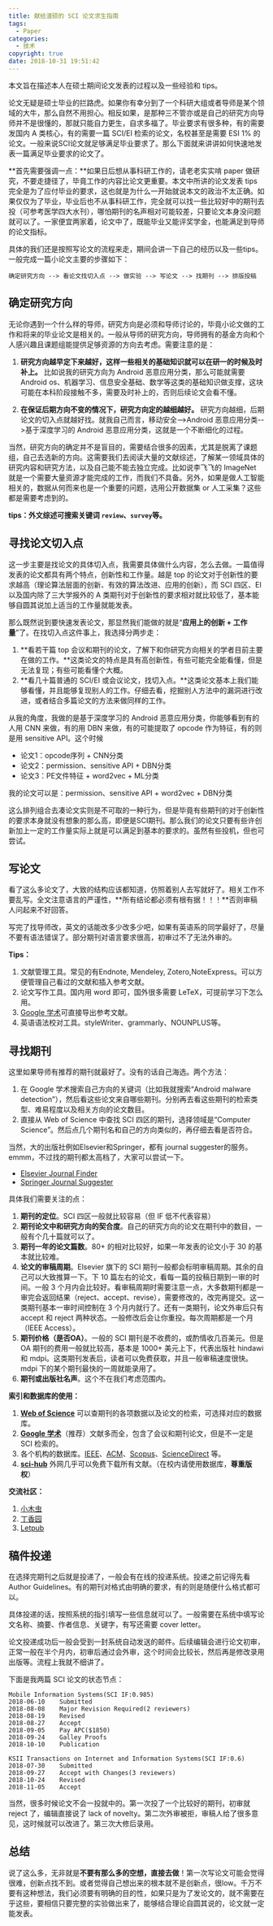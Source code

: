 ```yaml
---
title: 献给渣硕的 SCI 论文求生指南
tags:
  - Paper
categories:
  - 技术
copyright: true
date: 2018-10-31 19:51:42
---
```


本文旨在描述本人在硕士期间论文发表的过程以及一些经验和 tips。

<!-- more -->

论文无疑是硕士毕业的拦路虎。如果你有幸分到了一个科研大组或者导师是某个领域的大牛，那么自然不用担心。相反如果，是那种三不管亦或是自己的研究方向导师并不是很懂的，那就只能自力更生，自求多福了。毕业要求有很多种，有的需要发国内 A 类核心，有的需要一篇 SCI/EI 检索的论文，名校甚至是需要 ESI 1% 的论文。一般来说SCI论文就足够满足毕业要求了。那么下面就来讲讲如何快速地发表一篇满足毕业要求的论文了。

**首先需要强调一点：**如果日后想从事科研工作的，请老老实实啃 paper 做研究，不要走捷径了，毕竟工作的内容比论文更重要。本文中所讲的论文发表 tips 完全是为了应付毕业的要求，这也就是为什么一开始就说本文的政治不太正确。如果仅仅为了毕业，毕业后也不从事科研工作，完全就可以找一些比较好中的期刊去投（可参考医学四大水刊），哪怕期刊的名声相对可能较差，只要论文本身没问题就可以了。一家便宜两家着，论文中了，既能毕业又能评奖学金，也能满足到导师的论文指标。

具体的我们还是按照写论文的流程来走，期间会讲一下自己的经历以及一些tips。一般完成一篇小论文主要的步骤如下：
```
确定研究方向 --> 看论文找切入点 --> 做实验 --> 写论文 --> 找期刊 --> 排版投稿
```

## 确定研究方向

无论你遇到一个什么样的导师，研究方向是必须和导师讨论的，毕竟小论文做的工作和将来的毕业论文是相关的。一般从导师的研究方向，导师拥有的基金方向和个人感兴趣且课题组能提供足够资源的方向去考虑。需要注意的是：

1. **研究方向越早定下来越好，这样一些相关的基础知识就可以在研一的时候及时补上。** 比如说我的研究方向为 Android 恶意应用分类，那么可能就需要 Android os、机器学习、信息安全基础、数学等这类的基础知识做支撑，这块可能在本科阶段接触不多，需要及时补上的，否则后续论文会看不懂。

2. **在保证后期方向不变的情况下，研究方向定的越细越好。** 研究方向越细，后期论文的切入点就越好找。就我自己而言，移动安全-->Android 恶意应用分类-->基于深度学习的 Android 恶意应用分类，这就是一个不断细化的过程。

当然，研究方向的确定并不是盲目的，需要结合很多的因素，尤其是脱离了课题组，自己去选新的方向。这需要我们去阅读大量的文献综述，了解某一领域具体的研究内容和研究方法，以及自己能不能去独立完成。比如说李飞飞的 ImageNet 就是一个需要大量资源才能完成的工作，而我们不具备。另外，如果是做人工智能相关的，数据从何而来也是一个重要的问题，选用公开数据集 or 人工采集？这些都是需要考虑到的。

**tips：外文综述可搜索关键词 `review`、`survey`等。**

## 寻找论文切入点

这一步主要是找论文的具体切入点，我需要具体做什么内容，怎么去做。一篇值得发表的论文都具有两个特点，创新性和工作量。越是 top 的论文对于创新性的要求越高（理论算法层面的创新、有效的算法改进、应用的创新），而 SCI 四区、EI 以及国内除了三大学报外的 A 类期刊对于创新性的要求相对就比较低了，基本能够自圆其说加上适当的工作量就能发表。

那么既然说到要快速发表论文，那显然我们能做的就是“**应用上的创新 + 工作量**”了。在找切入点这件事上，我选择分两步走：

1. **看若干篇 top 会议和期刊的论文，了解下和你研究方向相关的学者目前主要在做的工作。**这类论文的特点是具有高创新性，有些可能完全能看懂，但是无法复现；有些可能看懂个大概。
2. **看几十篇普通的 SCI/EI 或会议论文，找切入点。**这类论文基本上我们能够看懂，并且能够复现别人的工作。仔细去看，挖掘别人方法中的漏洞进行改进，或者结合多篇论文的方法来做同样的工作。

从我的角度，我做的是基于深度学习的 Android 恶意应用分类，你能够看到有的人用 CNN 来做，有的用 DBN 来做，有的可能提取了 opcode 作为特征，有的则是用 sensitive API。这个时候

- 论文1：opcode序列 + CNN分类
- 论文2：permission、sensitive API + DBN分类
- 论文3：PE文件特征 + word2vec + ML分类

我的论文可以是：permission、sensitive API + word2vec + DBN分类

这么排列组合去凑论文实则是不可取的一种行为，但是毕竟有些期刊的对于创新性的要求本身就没有想象的那么高，即便是SCI期刊。那么我们的论文只要有些许创新加上一定的工作量实际上就是可以满足到基本的要求的。虽然有些投机，但也可尝试。


## 写论文

看了这么多论文了，大致的结构应该都知道，仿照着别人去写就好了。相关工作不要乱写。全文注意语言的严谨性，**所有结论都必须有根有据！！！**否则审稿人问起来不好回答。

写完了找导师改，英文的话能改多少改多少吧，如果有英语系的同学最好了，尽量不要有语法错误了。部分期刊对语言要求很高，初审过不了无法外审的。

**Tips：**

1. 文献管理工具。常见的有Endnote, Mendeley, Zotero,NoteExpress。可以方便管理自己看过的文献和插入参考文献。
2. 论文写作工具。国内用 word 即可，国外很多需要 LeTeX，可提前学习下怎么用。
3. [Google 学术](https://scholar.google.com/)可直接导出参考文献。
4. 英语语法校对工具。styleWriter、grammarly、NOUNPLUS等。

## 寻找期刊

这里如果导师有推荐的期刊就最好了。没有的话自己海选。两个方法：
1. 在 Google 学术搜索自己方向的关键词（比如我就搜索“Android malware detection”），然后看这些论文来自哪些期刊。分别再去看这些期刊的检索类型、难易程度以及相关方向的论文数目。
2. 直接从 Web of Science 中查找 SCI 四区的期刊，选择领域是“Computer Science”。然后点几个期刊名和自己的方向类似的，再仔细去看是否符合。

当然，大的出版社例如Elsevier和Springer，都有 journal suggester的服务。emmm，不过找的期刊都太高档了，大家可以尝试一下。

- [Elsevier Journal Finder](https://journalfinder.elsevier.com/)
- [Springer Journal Suggester](https://journalsuggester.springer.com/)

具体我们需要关注的点：
1. **期刊的定位**。SCI 四区一般就比较容易（但 IF 低不代表容易）
2. **期刊论文中和研究方向的契合度**。自己的研究方向的论文在期刊中的数目，一般有个几十篇就可以了。
3. **期刊一年的论文篇数**。80+ 的相对比较好，如果一年发表的论文小于 30 的基本就比较难。
4. **论文的审稿周期**。Elsevier 旗下的 SCI 期刊一般都会标明审稿周期。其余的自己可以大致推算一下。下 10 篇左右的论文，看每一篇的投稿日期到一审的时间。一般 3 个月内会比较好。看审稿周期时需要注意一点，大多数期刊都是一审完会返回结果（reject、accept、revise），需要修改的，改完再提交。这一类期刊基本一审时间控制在 3 个月内就行了。还有一类期刊，论文外审后只有 accept 和 reject 两种状态。一般修改后会让你重投。每次周期都是一个月（IEEE Access）。
5. **期刊价格（是否OA）**。一般的 SCI 期刊是不收费的，或酌情收几百美元。但是 OA 期刊的费用一般就比较高，基本是 1000+ 美元上下，代表出版社 hindawi 和 mdpi。这类期刊发表后，读者可以免费获取，并且一般审稿速度很快。mdpi 下的某个期刊最快的一周就能录用了。
6. **期刊或出版社名声**。这个不在我们考虑范围内。

**索引和数据库的使用：**

1. **[Web of Science](http://apps.webofknowledge.com)** 可以查期刊的各项数据以及论文的检索，可选择对应的数据库。
2. **[Google 学术](https://scholar.google.com)**（推荐）文献多而全，包含了会议和期刊论文，但是不一定是 SCI 检索的。
3. 各个机构的数据库。[IEEE](https://ieeexplore.ieee.org)、[ACM](http://dl.acm.org/dl.cfm)、[Scopus](https://www.scopus.com)、[ScienceDirect](https://www.sciencedirect.com/) 等。
4. **[sci-hub](http://sci-hub.tw)** 外网几乎可以免费下载所有文献。（在校内请使用数据库，**尊重版权**）

**交流社区：**
1. [小木虫](http://muchong.com/bbs/)
2. [丁香园](http://paper.dxy.cn/tag/write)
3. [Letpub](http://www.letpub.com.cn/index.php?page=journalapp&view=search)

## 稿件投递

在选择完期刊之后就是投递了，一般会有在线的投递系统。投递之前记得先看 Author Guidelines。有的期刊对格式由明确的要求，有的则是随便什么格式都可以。

具体投递的话，按照系统的指引填写一些信息就可以了。一般需要在系统中填写论文名称、摘要、作者信息、关键字，有写还需要 cover letter。

论文投递成功后一般会受到一封系统自动发送的邮件。后续编辑会进行论文初审，正常一般在半个月内，初审后通过会外审，这个时间会比较长，然后再是修改录用出版等。流程上我就不细讲了。

下面是我两篇 SCI 论文的状态节点：

```
Mobile Information Systems(SCI IF:0.985)
2018-06-10    Submitted
2018-08-08    Major Revision Required(2 reviewers)
2018-08-19    Revised
2018-08-27    Accept
2018-09-05    Pay APC($1850)
2018-09-24    Galley Proofs
2018-10-10    Publication

KSII Transactions on Internet and Information Systems(SCI IF:0.6)
2018-07-30    Submitted
2018-09-27    Accept with Changes(3 reviewers)
2018-10-24    Revised
2018-11-05    Accept
```

当然，很多时候论文不会一投就中的。第一次投了一个比较好的期刊，初审就 reject 了，编辑直接说了 lack of novelty。第二次外审被拒，审稿人给了很多意见，这时候就可以改进了。第三次大修后录用。

## 总结

说了这么多，无非就是**不要有那么多的空想，直接去做**！第一次写论文可能会觉得很难，创新点找不到。或者觉得自己想出来的根本就不是创新点，很low。千万不要有这种想法，我们必须要有明确的目的性，如果只是为了发论文的，就不需要在乎这些，要相信只要完整的实验做出来了，能够结合理论自圆其说的，论文就一定能发表。